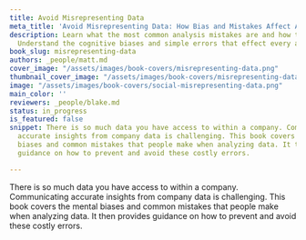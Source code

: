 ```yaml
---
title: Avoid Misrepresenting Data
meta_title: 'Avoid Misrepresenting Data: How Bias and Mistakes Affect Analysis'
description: Learn what the most common analysis mistakes are and how to avoid them.
  Understand the cognitive biases and simple errors that effect every analyst.
book_slug: misrepresenting-data
authors: _people/matt.md
cover_image: "/assets/images/book-covers/misrepresenting-data.png"
thumbnail_cover_image: "/assets/images/book-covers/misrepresenting-data@thumbnail.png"
image: "/assets/images/book-covers/social-misrepresenting-data.png"
main_color: ''
reviewers: _people/blake.md
status: in_progress
is_featured: false
snippet: There is so much data you have access to within a company. Communicating
  accurate insights from company data is challenging. This book covers the mental
  biases and common mistakes that people make when analyzing data. It then provides
  guidance on how to prevent and avoid these costly errors.

---
```

There is so much data you have access to within a company. Communicating accurate insights from company data is challenging. This book covers the mental biases and common mistakes that people make when analyzing data. It then provides guidance on how to prevent and avoid these costly errors.